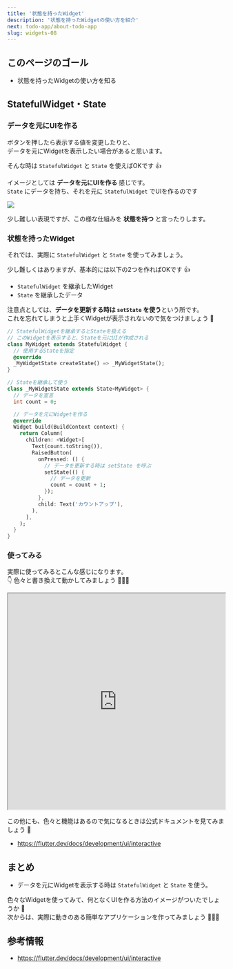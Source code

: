 ```yaml
---
title: '状態を持ったWidget'
description: '状態を持ったWidgetの使い方を紹介'
next: todo-app/about-todo-app
slug: widgets-08
---
```


## このページのゴール

- 状態を持ったWidgetの使い方を知る


## StatefulWidget・State

### データを元にUIを作る

ボタンを押したら表示する値を変更したりと、  
データを元にWidgetを表示したい場合があると思います。

そんな時は `StatefulWidget` と `State` を使えばOKです 👍

イメージとしては **データを元にUIを作る** 感じです。  
`State` にデータを持ち、それを元に `StatefulWidget` でUIを作るのです

![](/images/state-widget.svg)

少し難しい表現ですが、この様な仕組みを **状態を持つ** と言ったりします。


### 状態を持ったWidget

それでは、実際に `StatefulWidget` と `State` を使ってみましょう。

少し難しくはありますが、基本的には以下の2つを作ればOKです 👍

- `StatefulWidget` を継承したWidget
- `State` を継承したデータ

注意点としては、**データを更新する時は `setState` を使う**という所です。  
これを忘れてしまうと上手くWidgetが表示されないので気をつけましょう 👀

```dart
// StatefulWidgetを継承するとStateを扱える
// このWidgetを表示すると、Stateを元にUIが作成される
class MyWidget extends StatefulWidget {
  // 使用するStateを指定
  @override
  _MyWidgetState createState() => _MyWidgetState();
}

// Stateを継承して使う
class _MyWidgetState extends State<MyWidget> {
  // データを宣言
  int count = 0;

  // データを元にWidgetを作る
  @override
  Widget build(BuildContext context) {
    return Column(
      children: <Widget>[
        Text(count.toString()),
        RaisedButton(
          onPressed: () {
            // データを更新する時は setState を呼ぶ
            setState(() {
              // データを更新
              count = count + 1;
            });
          },
          child: Text('カウントアップ'),
        ),
      ],
    );
  }
}
```

### 使ってみる

実際に使ってみるとこんな感じになります。  
👇 色々と書き換えて動かしてみましょう 💪💪💪

<iframe
    width="100%"
    height="500px"
    src="https://dartpad.dev/embed-flutter.html?null_safety=true&split=60&theme=dark&run=true&id=63ed3594075c455aa18ba367e44fc44f">
</iframe>

この他にも、色々と機能はあるので気になるときは公式ドキュメントを見てみましょう 👀

- https://flutter.dev/docs/development/ui/interactive


## まとめ

- データを元にWidgetを表示する時は `StatefulWidget` と `State` を使う。

色々なWidgetを使ってみて、何となくUIを作る方法のイメージがついたでしょうか 🤔  
次からは、実際に動きのある簡単なアプリケーションを作ってみましょう 💪💪💪


## 参考情報

- https://flutter.dev/docs/development/ui/interactive
